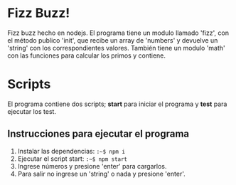 # Fizz Buzz!

Fizz buzz hecho en nodejs. El programa tiene un modulo llamado 'fizz', con el método publico 'init', que recibe un array de 'numbers' y devuelve un 'string' con los correspondientes valores. También tiene un modulo 'math' con las funciones para calcular los primos y contiene.


# Scripts

El programa contiene dos scripts; **start** para iniciar el programa y **test** para ejecutar los test.

## Instrucciones para ejecutar el programa

 1. Instalar las dependencias: ```:~$ npm i```
 2. Ejecutar el script start: ```:~$ npm start```
 3. Ingrese números y presione 'enter' para cargarlos.
 4. Para salir no ingrese un 'string' o nada y presione 'enter'.
